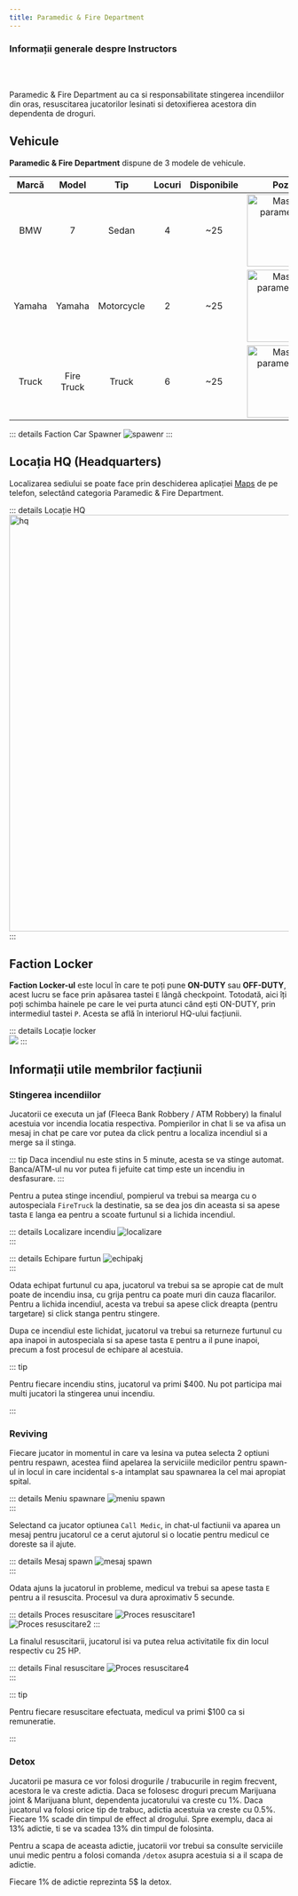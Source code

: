 ```yaml
---
title: Paramedic & Fire Department
---
```


### Informații generale despre Instructors
<br>
<br>

Paramedic & Fire Department au ca si responsabilitate stingerea incendiilor din oras, resuscitarea jucatorilor lesinati si detoxifierea acestora din dependenta de droguri.

## Vehicule

**Paramedic & Fire Department** dispune de 3 modele de vehicule.

| Marcă | Model | Tip | Locuri | Disponibile | Poză |
| :-----------: | :-----------: | :-----------: | :-----------: | :-----------: | :-----------: |
| BMW | 7 | Sedan | 4 | ~25 | <Image src = "https://i.imgur.com/z4tKs8q.png" alt="Masina paramedici" width="130px"/>
| Yamaha | Yamaha | Motorcycle | 2 | ~25 | <Image src = "https://i.imgur.com/WmwHaxD.png" alt="Masina paramedici1" width="130px"/>
| Truck | Fire Truck | Truck | 6 | ~25 | <Image src = "https://i.imgur.com/GC1gGdy.png" alt="Masina paramedici2" width="130px"/>

::: details Faction Car Spawner
<Image src= "https://i.imgur.com/nOoGqdr.png" alt="spawenr" />
:::

## Locația HQ (Headquarters)

Localizarea sediului se poate face prin deschiderea aplicației [Maps](../general/phone/applications/maps.md) de pe telefon, selectând categoria Paramedic & Fire Department.

::: details Locație HQ  
<Image src = "https://i.imgur.com/pMHgqE3.png" alt="hq" width="750px" />
:::

## Faction Locker

**Faction Locker-ul** este locul în care te poți pune **ON-DUTY** sau **OFF-DUTY**,  acest lucru se face prin apăsarea tastei `E` lângă checkpoint. Totodată, aici îți poți schimba hainele pe care le vei purta atunci când ești ON-DUTY, prin intermediul tastei `P`. Acesta se află în interiorul HQ-ului facțiunii.

::: details Locație locker  
<Image src = "https://i.imgur.com/zKjPUI6.png" />
:::

## Informații utile membrilor facțiunii

### Stingerea incendiilor

Jucatorii ce executa un jaf (Fleeca Bank Robbery / ATM Robbery) la finalul acestuia vor incendia locatia respectiva. Pompierilor in chat li se va afisa un mesaj in chat pe care vor putea da click pentru a localiza incendiul si a merge sa il stinga. 

::: tip
Daca incendiul nu este stins in 5 minute, acesta se va stinge automat. Banca/ATM-ul nu vor putea fi jefuite cat timp este un incendiu in desfasurare.
:::

Pentru a putea stinge incendiul, pompierul va trebui sa mearga cu o autospeciala `FireTruck` la destinatie, sa se dea jos din aceasta si sa apese tasta `E` langa ea pentru a scoate furtunul si a lichida incendiul.

::: details Localizare incendiu
  <Image src="https://i.imgur.com/EpmBjil.png" alt="localizare" />  
:::  

::: details Echipare furtun
  <Image src="https://i.imgur.com/4kZ0ftd.png" alt="echipakj" />  
:::  

Odata echipat furtunul cu apa, jucatorul va trebui sa se apropie cat de mult poate de incendiu insa, cu grija pentru ca poate muri din cauza flacarilor. Pentru a lichida incendiul, acesta va trebui sa apese click dreapta (pentru targetare) si click stanga pentru stingere.

Dupa ce incendiul este lichidat, jucatorul va trebui sa returneze furtunul cu apa inapoi in autospeciala si sa apese tasta `E` pentru a il pune inapoi, precum a fost procesul de echipare al acestuia.

::: tip

Pentru fiecare incendiu stins, jucatorul va primi $400. Nu pot participa mai multi jucatori la stingerea unui incendiu.

:::

### Reviving 

Fiecare jucator in momentul in care va lesina va putea selecta 2 optiuni pentru respawn, acestea fiind apelarea la serviciile medicilor pentru spawn-ul in locul in care incidental s-a intamplat sau spawnarea la cel mai apropiat spital.

::: details Meniu spawnare
  <Image src="https://i.imgur.com/IIiSBnk.png" alt="meniu spawn" />  
::: 

Selectand ca jucator optiunea `Call Medic`, in chat-ul factiunii va aparea un mesaj pentru jucatorul ce a cerut ajutorul si o locatie pentru medicul ce doreste sa il ajute.

::: details Mesaj spawn
  <Image src="https://i.imgur.com/WuxtnqY.png" alt="mesaj spawn" />  
::: 

Odata ajuns la jucatorul in probleme, medicul va trebui sa apese tasta `E` pentru a il resuscita. Procesul va dura aproximativ 5 secunde.

::: details Proces resuscitare
  <Image src="https://i.imgur.com/IFDNV4X.png" alt="Proces resuscitare1" />  
  <Image src="https://i.imgur.com/1oVzIL4.png" alt="Proces resuscitare2" /> 
::: 

La finalul resuscitarii, jucatorul isi va putea relua activitatile fix din locul respectiv cu 25 HP. 

::: details Final resuscitare
  <Image src="https://i.imgur.com/P4mDcBT.png" alt="Proces resuscitare4" />  
::: 

::: tip

Pentru fiecare resuscitare efectuata, medicul va primi $100 ca si remuneratie.

:::

### Detox

Jucatorii pe masura ce vor folosi drogurile / trabucurile in regim frecvent, acestora le va creste adictia. Daca se folosesc droguri precum Marijuana joint & Marijuana blunt, dependenta jucatorului va creste cu 1%. Daca jucatorul va folosi orice tip de trabuc, adictia acestuia va creste cu 0.5%. Fiecare 1% scade din timpul de effect al drogului. Spre exemplu, daca ai 13% adictie, ti se va scadea 13% din timpul de folosinta.

Pentru a scapa de aceasta adictie, jucatorii vor trebui sa consulte serviciile unui medic pentru a folosi comanda `/detox` asupra acestuia si a il scapa de adictie. 

Fiecare 1% de adictie reprezinta 5$ la detox.
